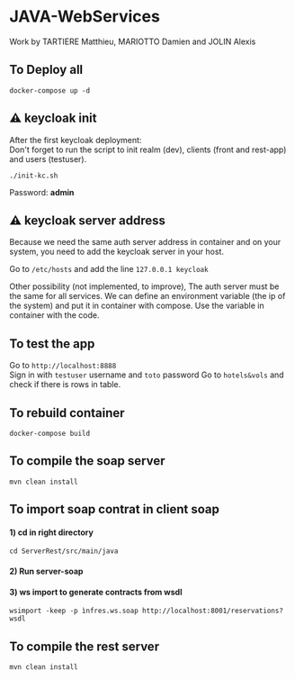 # JAVA-WebServices

Work by TARTIERE Matthieu, MARIOTTO Damien and JOLIN Alexis

## To Deploy all
 
`docker-compose up -d`

## ⚠ keycloak init

After the first keycloak deployment:\
Don't forget to run the script to init realm (dev), clients (front and rest-app) and users (testuser).

`./init-kc.sh`

Password: **admin**

## ⚠ keycloak server address

Because we need the same auth server address in container and on your system, you need to add the keycloak server in your host. 

Go to `/etc/hosts` and add the line `127.0.0.1 keycloak`

Other possibility (not implemented, to improve), The auth server must be the same for all services. We can define an environment variable (the ip of the system) and put it in container with compose. Use the variable in container with the code. 

## To test the app

Go to `http://localhost:8888` \
Sign in with `testuser` username and `toto` password
Go to `hotels&vols` and check if there is rows in table.

## To rebuild container

`docker-compose build`

## To compile the soap server

`mvn clean install`

## To import soap contrat in client soap

#### 1) cd in right directory

`cd ServerRest/src/main/java`

#### 2) Run server-soap


#### 3) ws import to generate contracts from wsdl
`wsimport -keep -p ìnfres.ws.soap http://localhost:8001/reservations?wsdl`

## To compile the rest server

`mvn clean install`


